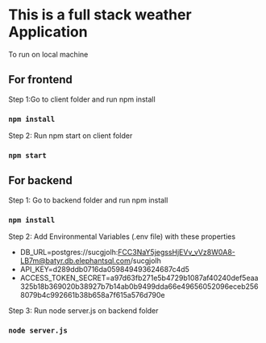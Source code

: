 # This is a full stack weather Application

To run on local machine

## For frontend

Step 1:Go to client folder and run npm install
### `npm install`

Step 2: Run npm start on client folder
### `npm start`


## For backend

Step 1: Go to backend folder and run npm install
### `npm install`

Step 2: Add Environmental Variables (.env file) with these properties
* DB_URL=postgres://sucgjolh:FCC3NaY5jegssHjEVv_vVz8W0A8-LB7m@batyr.db.elephantsql.com/sucgjolh
* API_KEY=d289ddb0716da059849493624687c4d5
* ACCESS_TOKEN_SECRET=a97d63fb271e5b4729b1087af40240def5eaa325b18b369020b38927b7b14ab0b9499dda66e49656052096eceb2568079b4c992661b38b658a7f615a576d790e

Step 3: Run node server.js on backend folder
### `node server.js`




